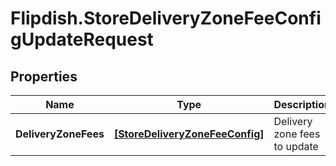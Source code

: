 # Flipdish.StoreDeliveryZoneFeeConfigUpdateRequest

## Properties

Name | Type | Description | Notes
------------ | ------------- | ------------- | -------------
**DeliveryZoneFees** | [**[StoreDeliveryZoneFeeConfig]**](StoreDeliveryZoneFeeConfig.md) | Delivery zone fees to update | [optional] 


